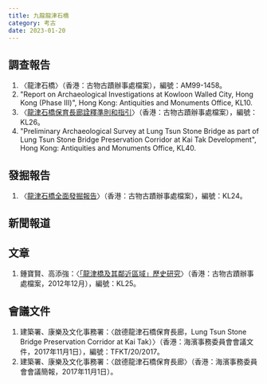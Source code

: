 ```yaml
---
title: 九龍龍津石橋
category: 考古
date: 2023-01-20
---
```

<adsense></adsense>

## 調查報告
1. 〈龍津石橋〉（香港：古物古蹟辦事處檔案），編號：AM99-1458。
2. "Report on Archaeological Investigations at Kowloon Walled City, Hong Kong (Phase Ⅲ)", Hong Kong: Antiquities and Monuments Office, KL10.
3. 〈[龍津石橋保育長廊詮釋準則和指引](https://www.amo.gov.hk/filemanager/amo/common/form/20130824_ltsb_preservation_corridor.pdf)〉（香港：古物古蹟辦事處檔案），編號：KL26。
4. "Preliminary Archaeological Survey at Lung Tsun Stone Bridge as part of Lung Tsun Stone Bridge Preservation Corridor at Kai Tak Development", Hong Kong: Antiquities and Monuments Office, KL40.
## 發掘報告
1. 〈[龍津石橋全面發掘報告](https://www.amo.gov.hk/filemanager/amo/common/form/Lung_Tsun_Stone_Bridge_Remnants.pdf)〉（香港：古物古蹟辦事處檔案），編號：KL24。
## 新聞報道
## 文章
1. 鍾寶賢、高添強：〈[「龍津橋及其鄰近區域」歷史研究](https://www.amo.gov.hk/filemanager/amo/common/form/research_ltsb_surrounding_final.pdf)〉（香港：古物古蹟辦事處檔案，2012年12月），編號：KL25。
## 會議文件
1. 建築署、康樂及文化事務署：〈啟德龍津石橋保育長廊，Lung Tsun Stone Bridge Preservation Corridor at Kai Tak）〉（香港：海濱事務委員會會議文件，2017年11月1日），編號：TFKT/20/2017。
2. 建築署、康樂及文化事務署：〈啟德龍津石橋保育長廊〉（香港：海濱事務委員會會議簡報，2017年11月1日）。